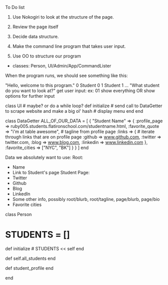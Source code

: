 To Do list

1. Use Nokogiri to look at the structure of the page.

2. Review the page itself

3. Decide data structure.

4. Make the command line program that takes user input.

5. Use OO to structure our program
  - classes: Person, UI/Admin/App/CommandLister



When the program runs, we should see something like this:

"Hello, welcome to this program."
0 Student 0
1 Student 1
...
"What student do you want to look at?"
get user input: ex: 01
show everything OR show options for further input





class UI # maybe? or do a while loop?
  def initialize
    # send call to DataGetter to scrape website and make a big ol' hash
    # display menu
  end
end

class DataGetter
  ALL_OF_OUR_DATA = [
    {
      "Student Name" => {
        :profile_page => ruby005.students.flatironschool.com/studentname.html,
        :favorite_quote => "i'm at table awesome", # tagline from profile page
        :links => { # iterate through links that are on profile page
          :github => www.github.com,
          :twitter => twitter.com,
          :blog => www.blog.com,
          :linkedin => www.linkedin.com
        },
        :favorite_cities => ["NYC", "BK"]
      }
    }
  ]
end


Data we absolutely want to use:
  Root:
  - Name
  - Link to Student's page
  Student Page:
  - Twitter
  - Github
  - Blog
  - LinkedIn
  - Some other info, possibly root/blurb, root/tagline, page/blurb, page/bio
  - Favorite cities

class Person
  # STUDENTS = []
  def initialize
    # STUDENTS << self
  end

  def self.all_students
  end

  def student_profile
  end



end




<!-- 

Data we have access to:
- Root:
  - photo
  - name
  - tagline
  - blurb
  - link

  - Person's page:
    - Head
      - background photo
      - photo
      - name
      - twitter
      - linkedin
      - github
      - blog
      - blurb
    - About
      - bio
      - education
      - work
    - Cred
      - Github
      - Code School
      - Treehouse
      - Coder Wall
    - Recently
      - Blog
      - Personal Projects
    - Favorites
      - Favorite cities
      - Other favorites

















 -->